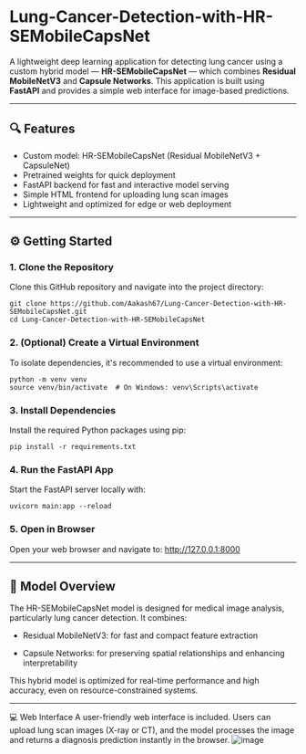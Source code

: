 # Lung-Cancer-Detection-with-HR-SEMobileCapsNet

A lightweight deep learning application for detecting lung cancer using a custom hybrid model — **HR-SEMobileCapsNet** — which combines **Residual MobileNetV3** and **Capsule Networks**. This application is built using **FastAPI** and provides a simple web interface for image-based predictions.

---

## 🔍 Features

- Custom model: HR-SEMobileCapsNet (Residual MobileNetV3 + CapsuleNet)
- Pretrained weights for quick deployment
- FastAPI backend for fast and interactive model serving
- Simple HTML frontend for uploading lung scan images
- Lightweight and optimized for edge or web deployment

---

## ⚙️ Getting Started

### 1. Clone the Repository
Clone this GitHub repository and navigate into the project directory:
```
git clone https://github.com/Aakash67/Lung-Cancer-Detection-with-HR-SEMobileCapsNet.git
cd Lung-Cancer-Detection-with-HR-SEMobileCapsNet
```
### 2. (Optional) Create a Virtual Environment
To isolate dependencies, it's recommended to use a virtual environment:
```
python -m venv venv
source venv/bin/activate  # On Windows: venv\Scripts\activate
```

### 3. Install Dependencies
Install the required Python packages using pip:

```pip install -r requirements.txt ```

### 4. Run the FastAPI App
Start the FastAPI server locally with:
```
uvicorn main:app --reload
```

### 5. Open in Browser
Open your web browser and navigate to: http://127.0.0.1:8000

---

## 🧠 Model Overview

The HR-SEMobileCapsNet model is designed for medical image analysis, particularly lung cancer detection. It combines:

- Residual MobileNetV3: for fast and compact feature extraction

- Capsule Networks: for preserving spatial relationships and enhancing interpretability

This hybrid model is optimized for real-time performance and high accuracy, even on resource-constrained systems.

---

💻 Web Interface
A user-friendly web interface is included. Users can upload lung scan images (X-ray or CT), and the model processes the image and returns a diagnosis prediction instantly in the browser.
![image](https://github.com/user-attachments/assets/50627a2f-295b-4050-971a-f68b0f2ab72d)




